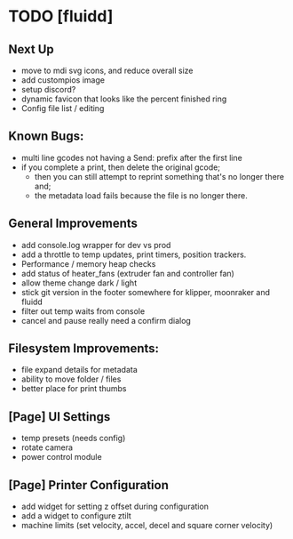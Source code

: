 # TODO [fluidd]

## Next Up
- move to mdi svg icons, and reduce overall size
- add custompios image
- setup discord?
- dynamic favicon that looks like the percent finished ring
- Config file list / editing

## Known Bugs:
- multi line gcodes not having a Send: prefix after the first line
- if you complete a print, then delete the original gcode;
  - then you can still attempt to reprint something that's no longer there and;
  - the metadata load fails because the file is no longer there.

## General Improvements
- add console.log wrapper for dev vs prod
- add a throttle to temp updates, print timers, position trackers.
- Performance / memory heap checks
- add status of heater_fans (extruder fan and controller fan)
- allow theme change dark / light
- stick git version in the footer somewhere for klipper, moonraker and fluidd
- filter out temp waits from console
- cancel and pause really need a confirm dialog

## Filesystem Improvements:
- file expand details for metadata
- ability to move folder / files
- better place for print thumbs

## [Page] UI Settings
- temp presets (needs config)
- rotate camera
- power control module

## [Page] Printer Configuration
- add widget for setting z offset during configuration
- add a widget to configure ztilt
- machine limits (set velocity, accel, decel and square corner velocity)

